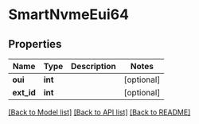 # SmartNvmeEui64

## Properties
Name | Type | Description | Notes
------------ | ------------- | ------------- | -------------
**oui** | **int** |  | [optional] 
**ext_id** | **int** |  | [optional] 

[[Back to Model list]](../README.md#documentation-for-models) [[Back to API list]](../README.md#documentation-for-api-endpoints) [[Back to README]](../README.md)


